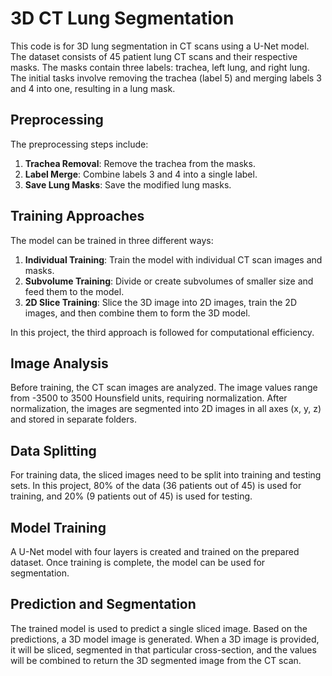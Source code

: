 #   3D CT Lung Segmentation

This code is for 3D lung segmentation in CT scans using a U-Net model. The dataset consists of 45 patient lung CT scans and their respective masks. The masks contain three labels: trachea, left lung, and right lung. The initial tasks involve removing the trachea (label 5) and merging labels 3 and 4 into one, resulting in a lung mask.

## Preprocessing

The preprocessing steps include:

1.  **Trachea Removal**: Remove the trachea from the masks.
2.  **Label Merge**: Combine labels 3 and 4 into a single label.
3.  **Save Lung Masks**: Save the modified lung masks.

## Training Approaches

The model can be trained in three different ways:

1.  **Individual Training**: Train the model with individual CT scan images and masks.
2.  **Subvolume Training**: Divide or create subvolumes of smaller size and feed them to the model.
3.  **2D Slice Training**: Slice the 3D image into 2D images, train the 2D images, and then combine them to form the 3D model.

In this project, the third approach is followed for computational efficiency.

## Image Analysis

Before training, the CT scan images are analyzed. The image values range from -3500 to 3500 Hounsfield units, requiring normalization. After normalization, the images are segmented into 2D images in all axes (x, y, z) and stored in separate folders.

## Data Splitting

For training data, the sliced images need to be split into training and testing sets. In this project, 80% of the data (36 patients out of 45) is used for training, and 20% (9 patients out of 45) is used for testing.

## Model Training

A U-Net model with four layers is created and trained on the prepared dataset. Once training is complete, the model can be used for segmentation.

## Prediction and Segmentation

The trained model is used to predict a single sliced image. Based on the predictions, a 3D model image is generated. When a 3D image is provided, it will be sliced, segmented in that particular cross-section, and the values will be combined to return the 3D segmented image from the CT scan.

